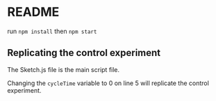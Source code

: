 # README

run `npm install`
then `npm start`

## Replicating the control experiment

The Sketch.js file is the main script file.

Changing the `cycleTime` variable to 0 on line 5 will replicate the control experiment.